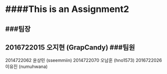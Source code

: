 ####This is an Assignment2
==========================
###팀장
--------------------------
2016722015 오지현 (GrapCandy)
###팀원
--------------------------
2014722062 윤상민 (sseemmiin)
2014722070 오남훈 (hno1573)
2016722026 이유진 (numuhwana)

